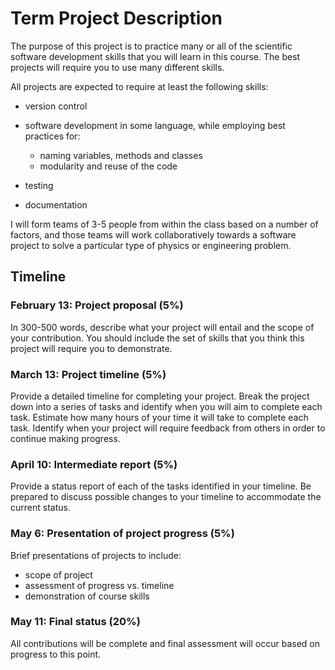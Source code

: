 # Term Project Description

The purpose of this project is to practice many or all of the scientific
software development skills that you will learn in this course.  The best
projects will require you to use many different skills.

All projects are expected to require at least the following skills:

* version control
* software development in some language, while employing best practices for:

  * naming variables, methods and classes
  * modularity and reuse of the code

* testing
* documentation

I will form teams of 3-5 people from within the class based on a number of
factors, and those teams will work collaboratively towards a software project
to solve a particular type of physics or engineering problem.


## Timeline

### February 13: Project proposal (5%)


In 300-500 words, describe what your project will entail and the scope of your
contribution.  You should include the set of skills that you think this
project will require you to demonstrate.

### March 13: Project timeline (5%)


Provide a detailed timeline for completing your project.  Break the project
down into a series of tasks and identify when you will aim to complete each
task.  Estimate how many hours of your time it will take to complete each
task.  Identify when your project will require feedback from others in order
to continue making progress.

### April 10: Intermediate report (5%)


Provide a status report of each of the tasks identified in your timeline.  Be
prepared to discuss possible changes to your timeline to accommodate the
current status.

### May 6: Presentation of project progress (5%)

Brief presentations of projects to include:

* scope of project
* assessment of progress vs. timeline
* demonstration of course skills

### May 11: Final status (20%)

All contributions will be complete and final assessment will occur based on
progress to this point.

